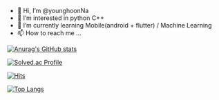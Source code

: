 - 👋 Hi, I’m @younghoonNa
- 👀 I’m interested in python C++
- 🌱 I’m currently learning Mobile(android + flutter)  / Machine Learning
- 📫 How to reach me ...
<!-- - 💞️ I’m looking to collaborate on ... -->

[![Anurag's GitHub stats](https://github-readme-stats.vercel.app/api?username=younghoonNa&show_icons=true&theme=swift)](https://github.com/younghoonNa/github-readme-stats)

[![Solved.ac Profile](http://mazassumnida.wtf/api/v2/generate_badge?boj=yh07282828)](https://solved.ac/yh07282828/)

[![Hits](https://hits.seeyoufarm.com/api/count/incr/badge.svg?url=https%3A%2F%2Fgithub.com%2FyounghoonNa&count_bg=%2379C83D&title_bg=%23555555&icon=fifa.svg&icon_color=%2300FFB2&title=hits&edge_flat=false)](https://hits.seeyoufarm.com)

[![Top Langs](https://github-readme-stats.vercel.app/api/top-langs/?username=younghoonNa&layout=compact)](https://github.com/younghoonNa/github-readme-stats)

<!---
younghoonNa/younghoonNa is a ✨ special ✨ repository because its `README.md` (this file) appears on your GitHub profile.
You can click the Preview link to take a look at your changes.
--->
